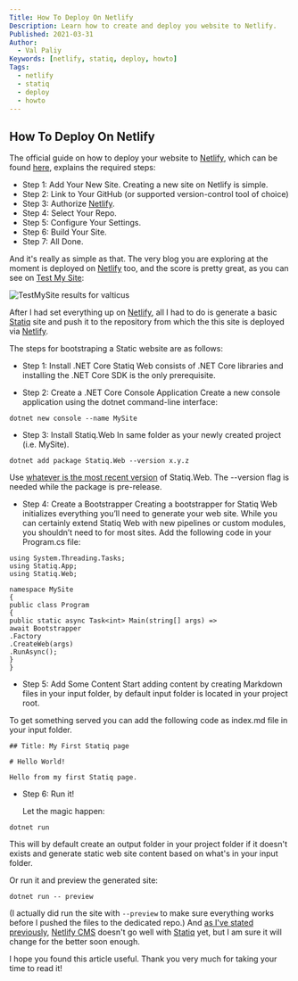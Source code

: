 ```yaml
---
Title: How To Deploy On Netlify
Description: Learn how to create and deploy you website to Netlify.
Published: 2021-03-31
Author:
  - Val Paliy
Keywords: [netlify, statiq, deploy, howto]
Tags:
  - netlify
  - statiq
  - deploy
  - howto
---
```


## How To Deploy On Netlify

The official guide on how to deploy your website to [Netlify](https://www.netlify.com/), which can be found [here](https://www.netlify.com/blog/2016/09/29/a-step-by-step-guide-deploying-on-netlify/), explains the required steps:

- Step 1: Add Your New Site. Creating a new site on Netlify is simple.
- Step 2: Link to Your GitHub (or supported version-control tool of choice)
- Step 3: Authorize [Netlify](https://www.netlify.com/).
- Step 4: Select Your Repo.
- Step 5: Configure Your Settings.
- Step 6: Build Your Site.
- Step 7: All Done.

And it's really as simple as that. The very blog you are exploring at the moment is deployed on [Netlify](https://www.netlify.com/) too, and the score is pretty great, as you can see on [Test My Site](https://testmysite.io/6064bce9a7065f5be16d3cdf/valticus.cf):

<img src='/img/testmysite-results-valticus.png' alt='TestMySite results for valticus' title='TestMySite results for valticus' style='height:auto; max-width:100%; border:none; display:block; align:center'>

After I had set everything up on [Netlify](https://www.netlify.com/), all I had to do is generate a basic [Statiq](https://statiq.dev/web/) site and push it to the repository from which the this site is deployed via [Netlify](https://www.netlify.com/).

The steps for bootstraping a Static website are as follows:

- Step 1: Install .NET Core
  Statiq Web consists of .NET Core libraries and installing the .NET Core SDK is the only prerequisite.

- Step 2: Create a .NET Core Console Application
  Create a new console application using the dotnet command-line interface:

`dotnet new console --name MySite`

- Step 3: Install Statiq.Web
  In same folder as your newly created project (i.e. MySite).

`dotnet add package Statiq.Web --version x.y.z`

Use [whatever is the most recent version](https://www.nuget.org/packages/Statiq.Web) of Statiq.Web. The --version flag is needed while the package is pre-release.

- Step 4: Create a Bootstrapper
  Creating a bootstrapper for Statiq Web initializes everything you’ll need to generate your web site. While you can certainly extend Statiq Web with new pipelines or custom modules, you shouldn’t need to for most sites. Add the following code in your Program.cs file:
```
using System.Threading.Tasks;
using Statiq.App;
using Statiq.Web;

namespace MySite
{
public class Program
{
public static async Task<int> Main(string[] args) =>
await Bootstrapper
.Factory
.CreateWeb(args)
.RunAsync();
}
}
```
- Step 5: Add Some Content
  Start adding content by creating Markdown files in your input folder, by default input folder is located in your project root.

To get something served you can add the following code as index.md file in your input folder.
```
## Title: My First Statiq page

# Hello World!

Hello from my first Statiq page.
```
- Step 6: Run it!

  Let the magic happen:

`dotnet run`

This will by default create an output folder in your project folder if it doesn't exists and generate static web site content based on what's in your input folder.

Or run it and preview the generated site:

`dotnet run -- preview`

(I actually did run the site with `--preview` to make sure everything works before I pushed the files to the dedicated repo.) And [as I've stated previously](https://valticus.cf/posts/why-i-dont-use-netlify-cms-yet), [Netlify CMS](https://www.netlifycms.org/) doesn't go well with [Statiq](https://statiq.dev/web/) yet, but I am sure it will change for the better soon enough.

I hope you found this article useful. Thank you very much for taking your time to read it!
